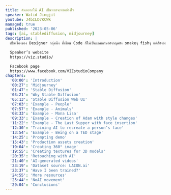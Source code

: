 ```yaml
---
title: ฉันอยากให้ AI เป็นทาสจะทำอย่างไร
speaker: Watid Jingjit
youtube: J4bILD7KCWk
managed: true
published: '2023-05-06'
tags: [ai, stablediffusion, midjourney]
description: |
  เป็นเรื่องของ Designer กลุ่มนึง ที่เขียน Code ก็ไม่เป็นแถมภาษาอังกฤษยัง snakeๆ fishๆ แต่ก็ยังอยากจะใช้ AI ทำงานแทนตัวเอง เรื่องแบบนี้จะเป็นไปได้เหรอ~ เเต่บอกเลยว่า เราทำได้ แล้วก็อยากมาบอกเล่าเรื่องราว แสนรันทดของ Designer ที่ปากกัดตีนถีบ ต่อสู้ดิ้นรนในยุคที่ AI กำลังจะมาแย่งงานในอนาคต

  Speaker’s website
  https://viz.studio/

  Facebook page
  https://www.facebook.com/VIZstudioCompany
chapters:
  '00:00': 'Introduction'
  '00:27': 'Midjourney'
  '01:47': 'Stable Diffusion'
  '03:21': 'Why Stable Diffusion'
  '05:13': 'Stable Diffusion Web UI'
  '07:03': 'Example - People'
  '07:57': 'Example - Animals'
  '08:33': 'Example - Mona Lisa'
  '09:33': 'Example - Creation of Adam with style changes'
  '11:22': 'Example - The Last Supper with face insertion'
  '12:30': 'Training AI to recreate a person’s face'
  '13:54': 'Example - Being on a TED stage'
  '14:25': 'Prompting demo'
  '15:43': 'Production assets creation'
  '19:04': 'Creating 360° image'
  '19:55': 'Creating textures for 3D models'
  '20:35': 'Retouching with AI'
  '21:40': 'AI-generated videos'
  '23:19': 'Dataset source: LAION.ai'
  '23:37': 'Have I been trained?'
  '24:55': 'More resources'
  '25:44': 'NoAI movement'
  '29:04': 'Conclusions'
---
```

